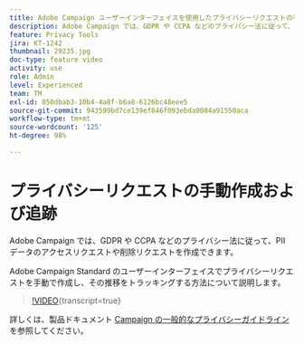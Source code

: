 ```yaml
---
title: Adobe Campaign ユーザーインターフェイスを使用したプライバシーリクエストの手動作成とトラッキング
description: Adobe Campaign では、GDPR や CCPA などのプライバシー法に従って、PII データのアクセスリクエストや削除リクエストを作成できます。 Adobe Campaign Standard のユーザーインターフェイスでプライバシーリクエストを手動で作成し、その推移をトラッキングする方法について説明します。
feature: Privacy Tools
jira: KT-1242
thumbnail: 29235.jpg
doc-type: feature video
activity: use
role: Admin
level: Experienced
team: TM
exl-id: 850dbab3-10b4-4a8f-b6a8-6126bc48eee5
source-git-commit: 943599bd7ce139ef846f093ebda9084a91550aca
workflow-type: tm+mt
source-wordcount: '125'
ht-degree: 98%

---
```


# プライバシーリクエストの手動作成および追跡

Adobe Campaign では、GDPR や CCPA などのプライバシー法に従って、PII データのアクセスリクエストや削除リクエストを作成できます。

Adobe Campaign Standard のユーザーインターフェイスでプライバシーリクエストを手動で作成し、その推移をトラッキングする方法について説明します。

>[!VIDEO](https://video.tv.adobe.com/v/29235?learn=on){transcript=true}

詳しくは、製品ドキュメント [Campaign の一般的なプライバシーガイドライン](https://experienceleague.adobe.com/docs/campaign-standard/using/getting-started/privacy/privacy-management.html?lang=ja)を参照してください。

